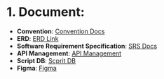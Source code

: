 # 1. Document:
  - **Convention**: [Convention Docs](https://docs.google.com/document/d/1KJe5f43S4reyThhI4nllnGNk-K01EAHUJvLfC97lv6A/edit?usp=sharing) </br>
  - **ERD**: [ERD Link](https://lucid.app/lucidchart/c79dd70d-03ba-4869-9b9a-704cf1208022/edit?viewport_loc=-1666%2C-739%2C5050%2C2226%2C0_0&invitationId=inv_aba3f4a7-ed5e-4285-9355-304ee7ee23c5)
  - **Software Requirement Specification**: [SRS Docs](https://docs.google.com/document/d/14AFYtPO0pziWx57pzoj9kyD4CGC2dC3w3WS_Oae_fHc/edit?usp=sharing)
  - **API Management**: [API Management](https://docs.google.com/spreadsheets/d/1kLb7MaOlF76QSz7_EsLKDIrVkbJV0Aa812MoZodHnBY/edit?usp=sharing)
  - **Script DB**: [Scprit DB](https://docs.google.com/document/d/1uJ6hkMVO1diIajFDblOfaqmHgIAmVkoCKcy0os7dJJc/edit?usp=sharing)
  - **Figma**: [Figma](https://www.figma.com/design/QShfPqzs1RHDf3HIVxpLeT/ACE%5C?node-id=0-1&m=dev&t=a6QZSGKuwFkWyJ4C-1)
    
